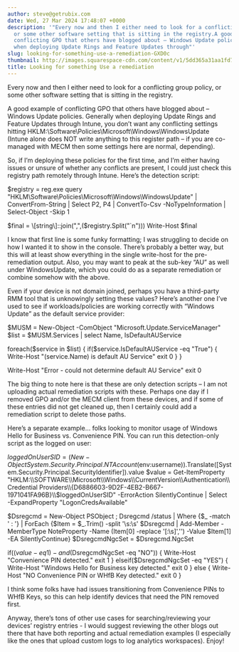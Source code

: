 ```yaml
---
author: steve@getrubix.com
date: Wed, 27 Mar 2024 17:48:07 +0000
description: '"Every now and then I either need to look for a conflicting group policy,
  or some other software setting that is sitting in the registry.A good example of
  conflicting GPO that others have blogged about – Windows Update policies. Generally
  when deploying Update Rings and Feature Updates through"'
slug: looking-for-something-use-a-remediation-GXD0c
thumbnail: http://images.squarespace-cdn.com/content/v1/5dd365a31aa1fd743bc30b8e/1711561677169-URR2FNVHWBFY1TAIP6MN/image-asset.jpeg/img.jpg
title: Looking for something Use a remediation
---
```


Every now and then I either need to look for a conflicting group policy, or some other software setting that is sitting in the registry.

A good example of conflicting GPO that others have blogged about – Windows Update policies. Generally when deploying Update Rings and Feature Updates through Intune, you don’t want any conflicting settings hitting HKLM:\\Software\\Policies\\Microsoft\\Windows\\WindowsUpdate (Intune alone does NOT write anything to this register path – if you are co-managed with MECM then some settings here are normal, depending).

So, if I’m deploying these policies for the first time, and I’m either having issues or unsure of whether any conflicts are present, I could just check this registry path remotely through Intune. Here’s the detection script:

$registry = reg.exe query "HKLM\\Software\\Policies\\Microsoft\\Windows\\WindowsUpdate" | ConvertFrom-String | Select P2, P4 | ConvertTo-Csv -NoTypeInformation | Select-Object -Skip 1

$final = \[string\]::join(",",($registry.Split("\`n")))
Write-Host $final 

I know that first line is some funky formatting; I was struggling to decide on how I wanted it to show in the console. There’s probably a better way, but this will at least show everything in the single write-host for the pre-remediation output. Also, you may want to peak at the sub-key “AU” as well under WindowsUpdate, which you could do as a separate remediation or combine somehow with the above.

Even if your device is not domain joined, perhaps you have a third-party RMM tool that is unknowingly setting these values? Here’s another one I’ve used to see if workloads/policies are working correctly with “Windows Update” as the default service provider:

$MUSM = New-Object -ComObject "Microsoft.Update.ServiceManager"
$list = $MUSM.Services | select Name, IsDefaultAUService

foreach($service in $list)
{
    if($service.IsDefaultAUService -eq "True")
    {
        Write-Host "$($service.Name) is default AU Service"
        exit 0
    }
}

Write-Host "Error - could not determine default AU Service"
exit 0 

The big thing to note here is that these are only detection scripts – I am not uploading actual remediation scripts with these. Perhaps one day if I removed GPO and/or the MECM client from these devices, and if some of these entries did not get cleaned up, then I certainly could add a remediation script to delete those paths.

Here’s a separate example… folks looking to monitor usage of Windows Hello for Business vs. Convenience PIN. You can run this detection-only script as the logged on user:

$loggedOnUserSID = (New-Object System.Security.Principal.NTAccount($env:username)).Translate(\[System.Security.Principal.SecurityIdentifier\]).value
$value = Get-ItemProperty "HKLM:\\SOFTWARE\\Microsoft\\Windows\\CurrentVersion\\Authentication\\Credential Providers\\{D6886603-9D2F-4EB2-B667-1971041FA96B}\\$loggedOnUserSID" -ErrorAction SilentlyContinue | Select -ExpandProperty "LogonCredsAvailable"
 
$Dsregcmd = New-Object PSObject ; Dsregcmd /status | Where {$\_ -match ' : '} | ForEach {$Item = $\_.Trim() -split '\\s:\\s'
$Dsregcmd | Add-Member -MemberType NoteProperty -Name $($Item\[0\] -replace '\[:\\s\]','') -Value $Item\[1\] -EA SilentlyContinue}
$DsregcmdNgcSet = $Dsregcmd.NgcSet
 
if(($value -eq 1) -and ($DsregcmdNgcSet -eq "NO"))
{
    Write-Host "Convenience PIN detected."
    exit 1
}
elseif($DsregcmdNgcSet -eq "YES")
{
    Write-Host "Windows Hello for Business key detected."
    exit 0
}
else
{
    Write-Host "NO Convenience PIN or WHfB Key detected."
    exit 0
}

I think some folks have had issues transitioning from Convenience PINs to WHfB Keys, so this can help identify devices that need the PIN removed first.

Anyway, there’s tons of other use cases for searching/reviewing your devices’ registry entries - I would suggest reviewing the other blogs out there that have both reporting and actual remediation examples (I especially like the ones that upload custom logs to log analytics workspaces). Enjoy!